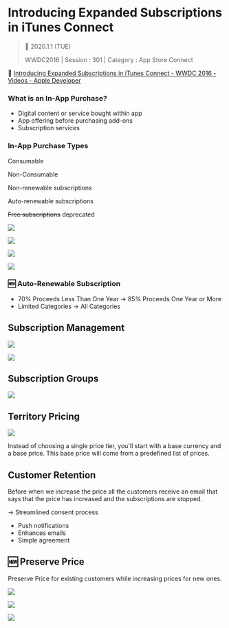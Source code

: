 # Introducing Expanded Subscriptions in iTunes Connect

>  📅 2020.1.1 (TUE)
>
> WWDC2016 | Session : 301 | Category : App Store Connect

🔗 [Introducing Expanded Subscriptions in iTunes Connect - WWDC 2016 - Videos - Apple Developer](https://developer.apple.com/videos/play/wwdc2016/301/)


### What is an In-App Purchase?

- Digital content or service bought within app
- App offering before purchasing add-ons
- Subscription services

### In-App Purchase Types

Consumable

Non-Consumable

Non-renewable subscriptions

Auto-renewable subscriptions

~~Free subscriptions~~ deprecated

![](/Jinha/images/Introducing-Expanded-Subscriptions-in-iTunes-Connet/Untitled.png)

![](/Jinha/images/Introducing-Expanded-Subscriptions-in-iTunes-Connet/Untitled1.png)

![](/Jinha/images/Introducing-Expanded-Subscriptions-in-iTunes-Connet/Untitled2.png)

![](/Jinha/images/Introducing-Expanded-Subscriptions-in-iTunes-Connet/Untitled3.png)


### 🆕 Auto-Renewable Subscription

- 70% Proceeds Less Than One Year → 85% Proceeds One Year or More
- Limited Categories → All Categories

## Subscription Management

![](/Jinha/images/Introducing-Expanded-Subscriptions-in-iTunes-Connet/Untitled4.png)

![](/Jinha/images/Introducing-Expanded-Subscriptions-in-iTunes-Connet/Untitled5.png)

## Subscription Groups

![](/Jinha/images/Introducing-Expanded-Subscriptions-in-iTunes-Connet/Untitled6.png)

## Territory Pricing

![](/Jinha/images/Introducing-Expanded-Subscriptions-in-iTunes-Connet/Untitled7.png)

Instead of choosing a single price tier, you'll start with a base currency and a base price. This base price will come from a predefined list of prices.

## Customer Retention

Before when we increase the price all the customers receive an email that says that the price has increased and the subscriptions are stopped.

→ Streamlined consent process

- Push notifications
- Enhances emails
- Simple agreement

## 🆕 Preserve Price

Preserve Price for existing customers while increasing prices for new ones.

![](/Jinha/images/Introducing-Expanded-Subscriptions-in-iTunes-Connet/Untitled8.png)

![](/Jinha/images/Introducing-Expanded-Subscriptions-in-iTunes-Connet/Untitled9.png)

![](/Jinha/images/Introducing-Expanded-Subscriptions-in-iTunes-Connet/Untitled10.png)
